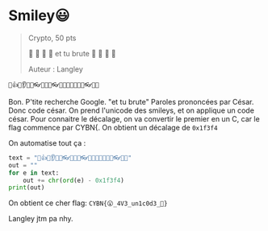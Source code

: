# Smiley😃
> Crypto, 50 pts
> 
> 🤣 🤣 🤣 🤣 et tu brute 🤣 🤣 🤣 🤣
>
> Auteur : Langley

`🐷👍🐶👂👯𾨢👓🐨👊🐧👓👩👢🐥👗🐤👘🐧👓𾷢👱`

Bon.
P'tite recherche Google.
"et tu brute"
Paroles prononcées par César.
Donc code césar.
On prend l'unicode des smileys, et on applique un code césar.
Pour connaitre le décalage, on va convertir le premier en un C, car le flag commence par CYBN{.
On obtient un décalage de `0x1f3f4`

On automatise tout ça :

```py
text = "🐷👍🐶👂👯𾨢👓🐨👊🐧👓👩👢🐥👗🐤👘🐧👓𾷢👱"  
out = ""  
for e in text:  
    out += chr(ord(e) - 0x1f3f4)  
print(out)
```

On obtient ce cher
flag: `CYBN{😮_4V3_un1c0d3_🧮}`

Langley jtm pa
nhy.